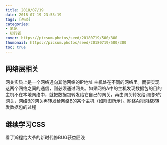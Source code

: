 ```yaml
---
title: 2018/07/19
date: 2018-07-19 23:53:19
tags: [杂谈]
categories: 
- 笔记
- 初行者
cover: https://picsum.photos/seed/20180719/500/300
thumbnail: https://picsum.photos/seed/20180719/500/300
toc: true
---
```

## 网络层相关
网关实质上是一个网络通向其他网络的IP地址
主机处在不同的网络里。而要实现这两个网络之间的通信，则必须通过网关。如果网络A中的主机发现数据包的目的主机不在本地网络中，就把数据包转发给它自己的网关，再由网关转发给网络B的网关，网络B的网关再转发给网络B的某个主机（如附图所示）。网络A向网络B转发数据包的过程

## 继续学习CSS
看了瀚程给大爷的新时代修BUG获益匪浅